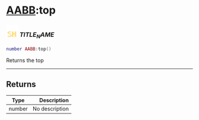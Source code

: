 # [AABB](../aabb/README.md):top

### <img src="../../.gitbook/assets/shared.png" width="32" height="32" /> $TITLE_NAME$

```lua
number AABB:top()
```

Returns the top<br>

-----------------
## Returns

| Type   | Description |
| ------ | ----------: |
| number | No description |
